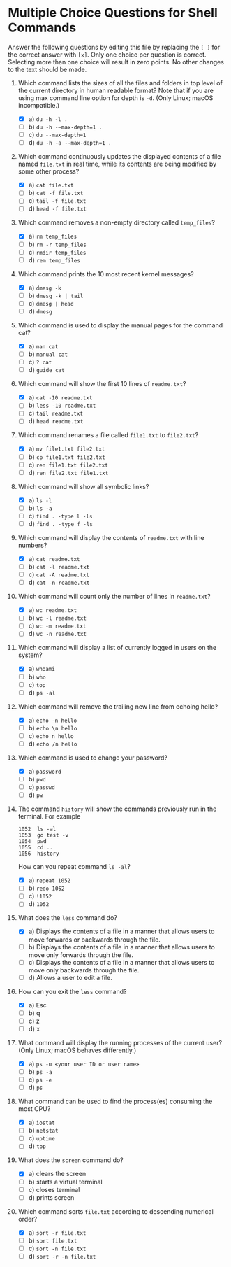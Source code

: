 # Multiple Choice Questions for Shell Commands

Answer the following questions by editing this file by replacing the `[ ]` for the correct answer with `[x]`.
Only one choice per question is correct.
Selecting more than one choice will result in zero points.
No other changes to the text should be made.

1. Which command lists the sizes of all the files and folders in top level of the current directory in human readable format?
   Note that if you are using max command line option for depth is `-d`.
   (Only Linux; macOS incompatible.)

    - [X] a) `du -h -l .`
    - [ ] b) `du -h -–max-depth=1 .`
    - [ ] c) `du --max-depth=1`
    - [ ] d) `du -h -a --max-depth=1 .`

2. Which command continuously updates the displayed contents of a file named `file.txt` in real time, while its contents are being modified by some other process?

    - [X] a) `cat file.txt`
    - [ ] b) `cat -f file.txt`
    - [ ] c) `tail -f file.txt`
    - [ ] d) `head -f file.txt`

3. Which command removes a non-empty directory called `temp_files`?

    - [X] a) `rm temp_files`
    - [ ] b) `rm -r temp_files`
    - [ ] c) `rmdir temp_files`
    - [ ] d) `rem temp_files`

4. Which command prints the 10 most recent kernel messages?

    - [X] a) `dmesg -k`
    - [ ] b) `dmesg -k | tail`
    - [ ] c) `dmesg | head`
    - [ ] d) `dmesg`

5. Which command is used to display the manual pages for the command cat?

    - [X] a) `man cat`
    - [ ] b) `manual cat`
    - [ ] c) `? cat`
    - [ ] d) `guide cat`

6. Which command will show the first 10 lines of `readme.txt`?

    - [X] a) `cat -10 readme.txt`
    - [ ] b) `less -10 readme.txt`
    - [ ] c) `tail readme.txt`
    - [ ] d) `head readme.txt`

7. Which command renames a file called `file1.txt` to `file2.txt`?

    - [X] a) `mv file1.txt file2.txt`
    - [ ] b) `cp file1.txt file2.txt`
    - [ ] c) `ren file1.txt file2.txt`
    - [ ] d) `ren file2.txt file1.txt`

8. Which command will show all symbolic links?

    - [X] a) `ls -l`
    - [ ] b) `ls -a`
    - [ ] c) `find . -type l -ls`
    - [ ] d) `find . -type f -ls`

9. Which command will display the contents of `readme.txt` with line numbers?

    - [X] a) `cat readme.txt`
    - [ ] b) `cat -l readme.txt`
    - [ ] c) `cat -A readme.txt`
    - [ ] d) `cat -n readme.txt`

10. Which command will count only the number of lines in `readme.txt`?

    - [X] a) `wc readme.txt`
    - [ ] b) `wc -l readme.txt`
    - [ ] c) `wc -m readme.txt`
    - [ ] d) `wc -n readme.txt`

11. Which command will display a list of currently logged in users on the system?

    - [X] a) `whoami`
    - [ ] b) `who`
    - [ ] c) `top`
    - [ ] d) `ps -al`

12. Which command will remove the trailing new line from echoing hello?

    - [X] a) `echo -n hello`
    - [ ] b) `echo \n hello`
    - [ ] c) `echo n hello`
    - [ ] d) `echo /n hello`

13. Which command is used to change your password?

    - [X] a) `password`
    - [ ] b) `pwd`
    - [ ] c) `passwd`
    - [ ] d) `pw`

14. The command `history` will show the commands previously run in the terminal. For example

    ```text
    1052  ls -al
    1053  go test -v
    1054  pwd
    1055  cd ..
    1056  history
    ```

    How can you repeat command `ls -al`?
    - [X] a) `repeat 1052`
    - [ ] b) `redo 1052`
    - [ ] c) `!1052`
    - [ ] d) `1052`

15. What does the `less` command do?

    - [X] a) Displays the contents of a file in a manner that allows users to move forwards or backwards through the file.
    - [ ] b) Displays the contents of a file in a manner that allows users to move only forwards through the file.
    - [ ] c) Displays the contents of a file in a manner that allows users to move only backwards through the file.
    - [ ] d) Allows a user to edit a file.

16. How can you exit the `less` command?

    - [X] a) Esc
    - [ ] b) q
    - [ ] c) z
    - [ ] d) x

17. What command will display the running processes of the current user?
    (Only Linux; macOS behaves differently.)

    - [X] a) `ps -u <your user ID or user name>`
    - [ ] b) `ps -a`
    - [ ] c) `ps -e`
    - [ ] d) `ps`

18. What command can be used to find the process(es) consuming the most CPU?

    - [X] a) `iostat`
    - [ ] b) `netstat`
    - [ ] c) `uptime`
    - [ ] d) `top`

19. What does the `screen` command do?

    - [X] a) clears the screen
    - [ ] b) starts a virtual terminal
    - [ ] c) closes terminal
    - [ ] d) prints screen

20. Which command sorts `file.txt` according to descending numerical order?

    - [X] a) `sort -r file.txt`
    - [ ] b) `sort file.txt`
    - [ ] c) `sort -n file.txt`
    - [ ] d) `sort -r -n file.txt`
